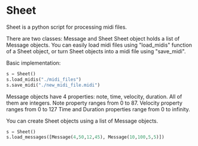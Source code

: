 # Sheet
Sheet is a python script for processing midi files.

There are two classes: Message and Sheet
Sheet object holds a list of Message objects.
You can easily load midi files using "load_midis" function of a Sheet object, or turn Sheet objects into a midi file using "save_midi".

Basic implementation:
```python
s = Sheet()
s.load_midis("./midi_files")
s.save_midi("./new_midi_file.midi")
```
Message objects have 4 properties: note, time, velocity, duration.
All of them are integers. 
Note property ranges from 0 to 87.
Velocity property ranges from 0 to 127
Time and Duration properties range from 0 to infinity.

You can create Sheet objects using a list of Message objects.
```python
s = Sheet()
s.load_messages([Message(4,50,12,45), Message(10,100,5,5)])
```
